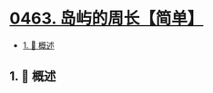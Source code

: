 # [0463. 岛屿的周长【简单】](https://github.com/tnotesjs/TNotes.leetcode/tree/main/notes/0463.%20%E5%B2%9B%E5%B1%BF%E7%9A%84%E5%91%A8%E9%95%BF%E3%80%90%E7%AE%80%E5%8D%95%E3%80%91)

<!-- region:toc -->

- [1. 📝 概述](#1--概述)

<!-- endregion:toc -->

## 1. 📝 概述
